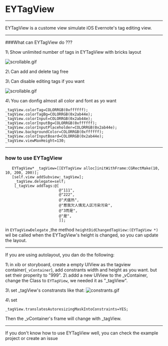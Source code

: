 # EYTagView

------

EYTagView is a custome view simulate iOS Evernote's tag editing view.

---

###What can EYTagView do ???

1\ Show unlimited number of tags in EYTagView with bricks layout

![scrollable.gif](https://raw.githubusercontent.com/ygweric/EYTagView/master/screenshots/1scrollable.gif)


2\ Can add and delete tag free

3\ Can disable editing tags if you want

![scrollable.gif](https://raw.githubusercontent.com/ygweric/EYTagView/master/screenshots/1editable.gif)

4\ You can donfig almost all color and font as yo want

```
_tagView.colorTag=COLORRGB(0xffffff);
_tagView.colorTagBg=COLORRGB(0x2ab44e);
_tagView.colorInput=COLORRGB(0x2ab44e);
_tagView.colorInputBg=COLORRGB(0xffffff);
_tagView.colorInputPlaceholder=COLORRGB(0x2ab44e);
_tagView.backgroundColor=COLORRGB(0xffffff);
_tagView.colorInputBoard=COLORRGB(0x2ab44e);
_tagView.viewMaxHeight=130;
```



---
### how to use EYTagView

```Object-C
   EYTagView* _tagView=[[EYTagView alloc]initWithFrame:CGRectMake(10, 10, 200, 200)];
   [self.view addSubview:_tagView];
    _tagView.delegate=self;
    [_tagView addTags:@[
                        @"111",
                        @"222",
                        @"犬瘟热",
                        @"惹我欠人情无人区污染污染",
                        @"3而是",
                        @"是",
                        ]];
```
in `EYTagViewDelegate` ,the method `heightDidChangedTagView:(EYTagView *)` wil be called when the EYTagView's height is changed, so you can update the layout.

---

If you are using autolayout, you dan do the following:

1\ in xib or storyboard, create a empty UIView as the tagview container(`_vContainer`), add constrants width and height as you want. but set their properity to "999".
2\ addd a new UIView to the _vContainer, change the Class to `EYTagView`, we needed it as "_tagView".

3\ set _tagView's constransts like that:
![constrants.gif](https://raw.githubusercontent.com/ygweric/EYTagView/master/screenshots/1constrants.gif)

4\ set
```
_tagView.translatesAutoresizingMaskIntoConstraints=YES;
```

Then the _vContainer's frame will change with _tagView.

---
If you don't know how to use EYTagView well, you can check the example project or create an issue
